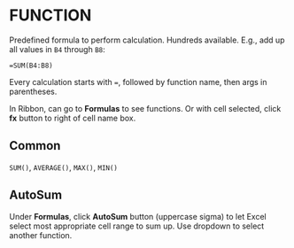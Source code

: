 # FUNCTION

Predefined formula to perform calculation. Hundreds available. E.g., add up all values in `B4` through `B8`:

```excel
=SUM(B4:B8)
```

Every calculation starts with `=`, followed by function name, then args in parentheses.

In Ribbon, can go to **Formulas** to see functions. Or with cell selected, click **fx** button to right of cell name box.

## Common

`SUM()`, `AVERAGE()`, `MAX()`, `MIN()`

## AutoSum

Under **Formulas**, click **AutoSum** button (uppercase sigma) to let Excel select most appropriate cell range to sum up. Use dropdown to select another function.
